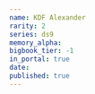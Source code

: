 ```yaml
---
name: KDF Alexander
rarity: 2
series: ds9
memory_alpha:
bigbook_tier: -1
in_portal: true
date:
published: true
---
```



